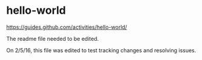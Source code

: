 # hello-world
https://guides.github.com/activities/hello-world/

The readme file needed to be edited.

On 2/5/16, this file was edited to test tracking changes and resolving issues.
